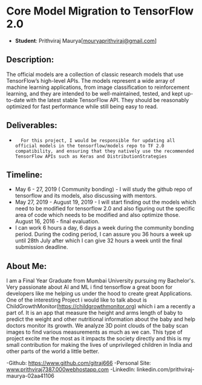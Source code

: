 # Core Model Migration to TensorFlow 2.0
* **Student**: Prithviraj Maurya[mouryaprithviraj@gmail.com]

## Description:

The official models are a collection of classic research models that use TensorFlow’s high-level APIs. The models represent a wide array of machine learning applications, from image classification to reinforcement learning, and they are intended to be well-maintained, tested, and kept up-to-date with the latest stable TensorFlow API. They should be reasonably optimized for fast performance while still being easy to read.


## Deliverables:
  -       For this project, I would be responsible for updating all official models in the tensorflow/models repo to TF 2.0 compatibility, and ensuring that they natively use the recommended TensorFlow APIs such as Keras and DistributionStrategies


## Timeline:
- May 6 - 27, 2019 ( Community bonding) - I will study the github repo of tensorflow and its models, also discussing with mentors.
- May 27, 2019 - August 19, 2019 - I will start finding out the models which need to be modified for tensorflow 2.0 and also figuring out the specific area of code which needs to be modified and also optimize those.
August 16, 2016 - final evaluation.
- I can work 6 hours a day, 6 days a week during the community bonding period. During the coding period, I can assure you 36 hours a week up until 28th July after which I can give 32 hours a week until the final submission deadline. 

## About Me:
I am a Final Year Graduate from Mumbai University pursuing my Bachelor's. Very passionate about AI and ML i find tensorflow a great boon for developers like me helping us under the hood to create great Applications. One of the interesting Project i would like to talk about is ChildGrowthMonitor(https://childgrowthmonitor.org) which i am a recently a part of. It is an app that measure the height and arms length of baby to predict the weight and other nutritional information about the baby and help doctors monitor its growth. We analyze 3D point clouds of the baby scan images to find various measurements as much as we can. This type of project excite me the most as it impacts the society directly and this is my small contribution for making the lives of unprivileged children in India and other parts of the world a little better.

-Github: https://www.github.com/gitraj666
-Personal Site: www.prithviraj7387.000webhostapp.com
-LinkedIn: linkedin.com/prithviraj-maurya-02aa41106 

